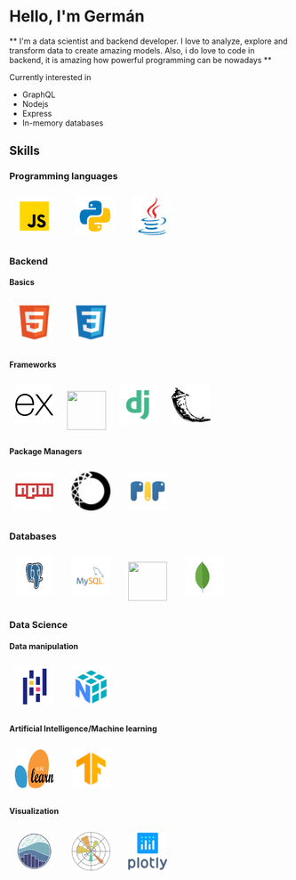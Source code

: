 <h1>Hello, I'm Germán</h1>

** I'm a data scientist and backend developer. I love to analyze, explore and transform data to create amazing models. Also, i do love to code in backend, it is amazing how powerful programming can be nowadays **

Currently interested in
- GraphQL
- Nodejs
- Express
- In-memory databases

## Skills
### Programming languages
<img width="70px" 
    height="70px" 
    style="margin: 10px"
    src="./assets/javascript.svg"> &nbsp; &nbsp;
<img width="70px" 
    height="70px" 
    style="margin: 10px"
    src="./assets/python.svg"> &nbsp;
<img width="70px" 
    height="70px" 
    style="margin: 10px"
    src="./assets/java.svg"> &nbsp;

### Backend

#### Basics
<img width="70px" 
    height="70px" 
    style="margin: 10px"
    src="./assets/html.svg"> &nbsp;
<img width="70px" 
    height="70px" 
    style="margin: 10px"
    src="./assets/css.svg"> &nbsp;

#### Frameworks
<img width="70px" 
    height="70px" 
    style="margin: 10px"
    src="./assets/express.svg">
<img width="70px" 
    height="70px" 
    style="margin: 10px"
    src="./assets/nodejs.svg">
<img width="70px" 
    height="70px" 
    style="margin: 10px"
    src="./assets/django.svg">
<img width="70px" 
    height="70px" 
    style="margin: 10px"
    src="./assets/flask.svg">

#### Package Managers
<img width="70px" 
    height="70px" 
    style="margin: 10px"
    src="./assets/npm.svg"> &nbsp;
<img width="70px" 
    height="70px" 
    style="margin: 10px"
    src="./assets/anaconda.svg"> &nbsp;
<img width="70px" 
    height="70px" 
    style="margin: 10px"
    src="./assets/pip.svg"> &nbsp;

### Databases
<img width="70px" 
    height="70px" 
    style="margin: 10px"
    src="./assets/postgres.svg"> &nbsp;
<img width="70px" 
    height="70px" 
    style="margin: 10px"
    src="./assets/mysql.svg"> &nbsp;
<img width="70px" 
    height="70px" 
    style="margin: 10px"
    src="./assets/sqlite.svg"> &nbsp;
<img width="70px" 
    height="70px" 
    style="margin: 10px"
    src="./assets/mongo.svg"> &nbsp;

### Data Science

#### Data manipulation
<img width="70px" 
    height="70px" 
    style="margin: 10px"
    src="./assets/pandas.svg"> &nbsp;
<img width="70px" 
    height="70px" 
    style="margin: 10px"
    src="./assets/numpy.svg"> &nbsp;

#### Artificial Intelligence/Machine learning
<img width="70px" 
    height="70px" 
    style="margin: 10px"
    src="./assets/scikit.svg"> &nbsp;
<img width="70px" 
    height="70px" 
    style="margin: 10px"
    src="./assets/tf.svg"> &nbsp;

#### Visualization
<img width="70px" 
    height="70px" 
    style="margin: 10px"
    src="./assets/seaborn.svg"> &nbsp;
<img width="70px" 
    height="70px" 
    style="margin: 10px"
    src="./assets/matplotlib.svg"> &nbsp;
<img width="70px" 
    height="70px" 
    style="margin: 10px"
    src="./assets/plotly.svg"> &nbsp;
<!-- docker, bash, insomnia, postman, git>
-----

## Stats
### Github
![Anurag's GitHub stats](https://github-readme-stats.vercel.app/api?username=Gerdava2602&show_icons=true&theme=radical)

### Programming languages
[![Top Langs](https://github-readme-stats.vercel.app/api/top-langs/?username=Gerdava2602&layout=compact)](https://github.com/anuraghazra/github-readme-stats)
--------
